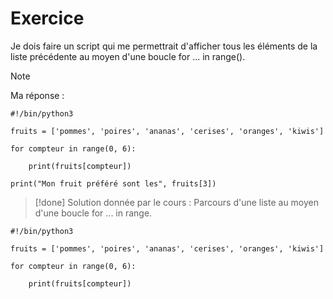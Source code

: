 # Exercice

Je dois faire un script qui me permettrait d'afficher tous les éléments de la liste précédente au moyen d'une boucle for ... in range().

>[!note]
> Ma réponse :
```
#!/bin/python3

fruits = ['pommes', 'poires', 'ananas', 'cerises', 'oranges', 'kiwis']

for compteur in range(0, 6):

    print(fruits[compteur])

print("Mon fruit préféré sont les", fruits[3])
```

>[!done]
> Solution donnée par le cours :
>Parcours d'une liste au moyen d'une boucle for ... in range.
```
#!/bin/python3

fruits = ['pommes', 'poires', 'ananas', 'cerises', 'oranges', 'kiwis']

for compteur in range(0, 6):

    print(fruits[compteur])
```

